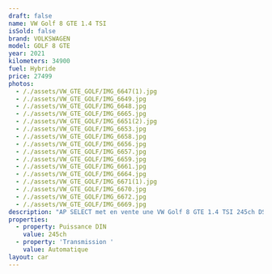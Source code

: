 ```yaml
---
draft: false
name: VW Golf 8 GTE 1.4 TSI
isSold: false
brand: VOLKSWAGEN
model: GOLF 8 GTE
year: 2021
kilometers: 34900
fuel: Hybride
price: 27499
photos:
  - /./assets/VW_GTE_GOLF/IMG_6647(1).jpg
  - /./assets/VW_GTE_GOLF/IMG_6649.jpg
  - /./assets/VW_GTE_GOLF/IMG_6648.jpg
  - /./assets/VW_GTE_GOLF/IMG_6665.jpg
  - /./assets/VW_GTE_GOLF/IMG_6651(2).jpg
  - /./assets/VW_GTE_GOLF/IMG_6653.jpg
  - /./assets/VW_GTE_GOLF/IMG_6658.jpg
  - /./assets/VW_GTE_GOLF/IMG_6656.jpg
  - /./assets/VW_GTE_GOLF/IMG_6657.jpg
  - /./assets/VW_GTE_GOLF/IMG_6659.jpg
  - /./assets/VW_GTE_GOLF/IMG_6661.jpg
  - /./assets/VW_GTE_GOLF/IMG_6664.jpg
  - /./assets/VW_GTE_GOLF/IMG_6671(1).jpg
  - /./assets/VW_GTE_GOLF/IMG_6670.jpg
  - /./assets/VW_GTE_GOLF/IMG_6672.jpg
  - /./assets/VW_GTE_GOLF/IMG_6669.jpg
description: "AP SELECT met en vente une VW Golf 8 GTE 1.4 TSI 245ch DSG.\n\nModèle du 02/2021 avec 34900km.\n\nCouleur blanc Onyx, intérieur Alcantara / tissus noir\n\nCarte Grise française \U0001F1EB\U0001F1F7 sans malus.\n\nVendu avec une garantie 12 mois.\n\nLe véhicule est en parfait état avec carnet complet et historique suivi.\n\nService vidange 2024 effectué, Pneus et freins récents.\n\nÉquipements et options :\n- Boîte DSG\n- Toit ouvrant panoramique\n- Suspensions DCC\n- Jantes 18 GTE\n- Intérieur GTE Alcantara / Tissus\n- Virtual Cokpit\n- Pack éclairage ambiance intérieur 30 couleurs\n- Multimédia Discover pro\n- Sièges chauffants\n- GPS 3D Europe\n- Régulateur vitesse ACC\n- Lane Assist\n- Front Assist\n- Phares IQ LED\n- Feux de jour à LED\n- Controle automatique des feux de route ALS\n- Parc distance contrôle PDC avant / arrière\n- Caméra de recul\n- Keyless Ouverture / fermeture sans clés\n- Démarrage sans clés\n- Connexion Ipod et USB\n- Volant sport multifonctions\n- Affichage multifonctions plus\n- Climatisation bi zone\n- Éclairage et essuie-glaces automatique\n- Rétroviseurs rabattable électriquement et chauffants\n- Rétroviseurs int / ext Electrochrome\n- Bluetooth\n\n\nDisponible et visible sur RDV pour acheteur sérieux.\n\nPossibilité d'une garantie 3, 6 ou 12 mois en supplément.\n\nRéalisation des démarches d'immatriculation.\n\nAP SELECT c'est des solutions de courtage et conciergerie sur mesure pour profiter librement de sa passion et de son patrimoine.\n\nPrenez le volant, AP SELECT s'occupe du reste."
properties:
  - property: Puissance DIN
    value: 245ch
  - property: 'Transmission '
    value: Automatique
layout: car
---
```


